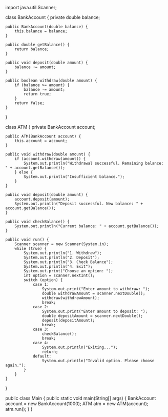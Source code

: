 import java.util.Scanner;

class BankAccount {
    private double balance;

    public BankAccount(double balance) {
        this.balance = balance;
    }

    public double getBalance() {
        return balance;
    }

    public void deposit(double amount) {
        balance += amount;
    }

    public boolean withdraw(double amount) {
        if (balance >= amount) {
            balance -= amount;
            return true;
        }
        return false;
    }
}

class ATM {
    private BankAccount account;

    public ATM(BankAccount account) {
        this.account = account;
    }

    public void withdraw(double amount) {
        if (account.withdraw(amount)) {
            System.out.println("Withdrawal successful. Remaining balance: " + account.getBalance());
        } else {
            System.out.println("Insufficient balance.");
        }
    }

    public void deposit(double amount) {
        account.deposit(amount);
        System.out.println("Deposit successful. New balance: " + account.getBalance());
    }

    public void checkBalance() {
        System.out.println("Current balance: " + account.getBalance());
    }

    public void run() {
        Scanner scanner = new Scanner(System.in);
        while (true) {
            System.out.println("1. Withdraw");
            System.out.println("2. Deposit");
            System.out.println("3. Check Balance");
            System.out.println("4. Exit");
            System.out.print("Choose an option: ");
            int option = scanner.nextInt();
            switch (option) {
                case 1:
                    System.out.print("Enter amount to withdraw: ");
                    double withdrawAmount = scanner.nextDouble();
                    withdraw(withdrawAmount);
                    break;
                case 2:
                    System.out.print("Enter amount to deposit: ");
                    double depositAmount = scanner.nextDouble();
                    deposit(depositAmount);
                    break;
                case 3:
                    checkBalance();
                    break;
                case 4:
                    System.out.println("Exiting...");
                    return;
                default:
                    System.out.println("Invalid option. Please choose again.");
            }
        }
    }
}

public class Main {
    public static void main(String[] args) {
        BankAccount account = new BankAccount(1000);
        ATM atm = new ATM(account);
        atm.run();
    }
}
